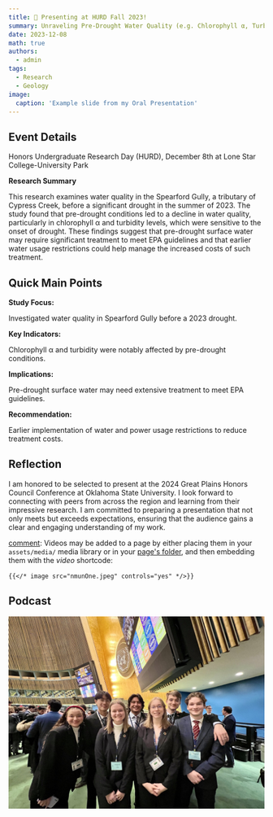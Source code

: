```yaml
---
title: 🎉 Presenting at HURD Fall 2023!
summary: Unraveling Pre-Drought Water Quality (e.g. Chlorophyll α, Turbity, Specific Conductivity) using the Spearford Gully, Houston, Texas
date: 2023-12-08
math: true
authors:
  - admin
tags:
  - Research
  - Geology
image:
  caption: 'Example slide from my Oral Presentation'
---
```

## Event Details

Honors Undergraduate Research Day (HURD), December 8th at Lone Star College-University Park

**Research Summary**

This research examines water quality in the Spearford Gully, a tributary of Cypress Creek, before a significant drought in the summer of 2023. The study found that pre-drought conditions led to a decline in water quality, particularly in chlorophyll α and turbidity levels, which were sensitive to the onset of drought. These findings suggest that pre-drought surface water may require significant treatment to meet EPA guidelines and that earlier water usage restrictions could help manage the increased costs of such treatment.

## Quick Main Points

**Study Focus:**

Investigated water quality in Spearford Gully before a 2023 drought.

**Key Indicators:**

Chlorophyll α and turbidity were notably affected by pre-drought conditions.

**Implications:**

Pre-drought surface water may need extensive treatment to meet EPA guidelines.

**Recommendation:**

Earlier implementation of water and power usage restrictions to reduce treatment costs.

## Reflection

I am honored to be selected to present at the 2024 Great Plains Honors Council Conference at Oklahoma State University. I look forward to connecting with peers from across the region and learning from their impressive research. I am committed to preparing a presentation that not only meets but exceeds expectations, ensuring that the audience gains a clear and engaging understanding of my work.

[comment]: v

[comment]: Videos may be added to a page by either placing them in your `assets/media/` media library or in your [page's folder](https://gohugo.io/content-management/page-bundles/), and then embedding them with the _video_ shortcode:

    {{</* image src="nmunOne.jpeg" controls="yes" */>}}

## Podcast
  
 ![alt](static\images\nmunOne.jpeg)
